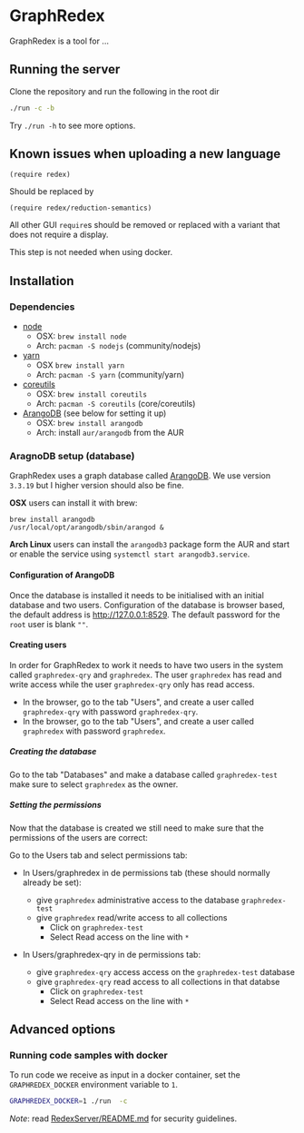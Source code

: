 # GraphRedex

GraphRedex is a tool for ...

## Running the server
Clone the repository and run the following in the root dir

```bash
./run -c -b
```

Try `./run -h` to see more options.

## Known issues when uploading a new language 

```racket
(require redex)
```

Should be replaced by 

```racket
(require redex/reduction-semantics)
```

All other GUI `require`s should be removed or replaced with a variant that does 
not require a display. 

This step is not needed when using docker.

## Installation
### Dependencies

- [node](https://nodejs.org/en/)
   * OSX: `brew install node`
   * Arch: `pacman -S nodejs` (community/nodejs)
- [yarn](https://yarnpkg.com/en/)
   * OSX `brew install yarn`
   * Arch: `pacman -S yarn` (community/yarn)
- [coreutils](https://www.gnu.org/software/coreutils/coreutils.html)
   * OSX: `brew install coreutils`
   * Arch: `pacman -S coreutils` (core/coreutils)
- [ArangoDB](https://www.arangodb.com/) (see below for setting it up)
   * OSX: `brew install arangodb`
   * Arch: install `aur/arangodb` from the AUR

### AragnoDB setup (database)

GraphRedex uses a graph database called [ArangoDB](https://www.arangodb.com/). 
We use version `3.3.19` but I higher version should also be fine.


**OSX** users can install it with brew:
```
brew install arangodb
/usr/local/opt/arangodb/sbin/arangod &
```

**Arch Linux** users can install the `arangodb3` package form the AUR and
start or enable the service using `systemctl start arangodb3.service`.

#### Configuration of ArangoDB 
Once the database is installed it needs to be initialised with an initial database and two users. 
Configuration of the database is browser based, the default address is http://127.0.0.1:8529.
The default password for the `root` user is blank `""`.


#### Creating users 

In order for GraphRedex to work it needs to have two users in the system called `graphredex-qry` and `graphredex`.
The user `graphredex` has read and write access while the user `graphredex-qry` only has read access. 

- In the browser, go to the tab "Users", and create a user called `graphredex-qry` with password `graphredex-qry`. 
- In the browser, go to the tab "Users", and create a user called `graphredex` with password `graphredex`.

##### Creating the database  

Go to the tab "Databases" and make a database called `graphredex-test` make sure to select `graphredex` as the owner. 

##### Setting the permissions 

Now that the database is created we still need to make sure that the permissions of the users are correct:

Go to the Users tab and select permissions tab: 
- In Users/graphredex in de permissions tab (these should normally already be set):
  * give `graphredex` administrative access to the database `graphredex-test`
  * give `graphredex` read/write access to all collections
    + Click on `graphredex-test`
    + Select Read access on the line with `*`

- In Users/graphredex-qry in de permissions tab:
  * give `graphredex-qry` access access on the `graphredex-test` database
  * give `graphredex-qry` read access to all collections in that databse
    + Click on `graphredex-test`
    + Select Read access on the line with `*`


## Advanced options

### Running code samples with docker

To run code we receive as input in a docker container, set the `GRAPHREDEX_DOCKER` 
environment variable to `1`.

```bash
GRAPHREDEX_DOCKER=1 ./run  -c  
```

*Note*: read [RedexServer/README.md](RedexServer/README.md) for security guidelines.